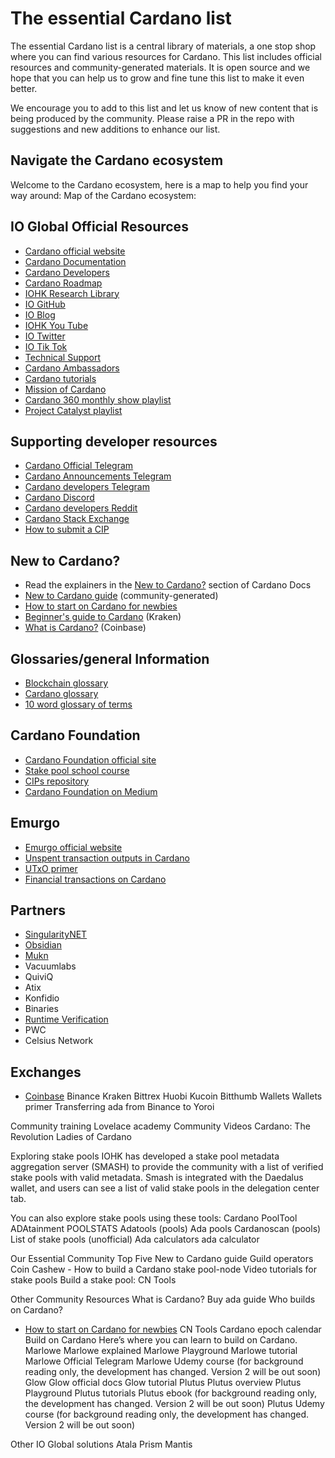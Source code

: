 # The essential Cardano list #

The essential Cardano list is a central library of materials, a one stop shop where you can find various resources for Cardano. This list includes official resources and community-generated materials. It is open source and we hope that you can help us to grow and fine tune this list to make it even better. 

We encourage you to add to this list and let us know of new content that is being produced by the community. Please raise a PR in the repo with suggestions and new additions to enhance our list. 

## Navigate the Cardano ecosystem ##
Welcome to the Cardano ecosystem, here is a map to help you find your way around:
Map of the Cardano ecosystem:

## IO Global Official Resources ##
- [Cardano official website](https://cardano.org/)
- [Cardano Documentation](https://docs.cardano.org/en/latest/#)
- [Cardano Developers](https://developers.cardano.org/)
- [Cardano Roadmap](https://roadmap.cardano.org/en/)
- [IOHK Research Library](https://iohk.io/en/research/library/)
- [IO GitHub](https://github.com/input-output-hk/)
- [IO Blog](https://iohk.io/en/blog/posts/page-1/)
- [IOHK You Tube](https://www.youtube.com/channel/UCBJ0p9aCW-W82TwNM-z3V2w)
- [IO Twitter](https://twitter.com/InputOutputHK?ref_src=twsrc%5Egoogle%7Ctwcamp%5Eserp%7Ctwgr%5Eauthor)
- [IO Tik Tok](https://www.tiktok.com/@iohkofficial?)
- [Technical Support](https://iohk.zendesk.com/hc/en-us)
- [Cardano Ambassadors](https://cardano.org/ambassadors/)
- [Cardano tutorials](https://github.com/input-output-hk/cardano-tutorials)
- [Mission of Cardano](https://www.youtube.com/watch?v=l_Nv0-PVrnM)
- [Cardano 360 monthly show playlist](https://www.youtube.com/playlist?list=PLnPTB0CuBOBz8sfQOgpZJwM4dswLm2WKs)
- [Project Catalyst playlist](https://www.youtube.com/playlist?list=PLnPTB0CuBOByRhpTUdALq4J89m_h7QqLk)

## Supporting developer resources ##
- [Cardano Official Telegram](https://t.me/cardano)
- [Cardano Announcements Telegram](https://t.me/CardanoAnnouncements)
- [Cardano developers Telegram](https://forum.cardano.org/c/developers/29)
- [Cardano Discord](https://discord.com/login?redirect_to=%2Fchannels%2F386191477333557248%2F386223132496887808)
- [Cardano developers Reddit](https://www.reddit.com/r/CardanoDevelopers/)
- [Cardano Stack Exchange](https://area51.stackexchange.com/proposals/125174/cardano)
- [How to submit a CIP](https://docs.cardano.org/en/latest/cardano-community/cardano-improvement-proposals.html)

## New to Cardano? ##
- Read the explainers in the [New to Cardano?](https://docs.cardano.org/en/latest/index.html#) section of Cardano Docs
- [New to Cardano guide](https://static.adapools.org/docs/newbie-ultimate-guide.pdf) (community-generated)
- [How to start on Cardano for newbies](https://cardanians.io/en/how-to-start-with-cardano-staking-for-newbies-140)
- [Beginner's guide to Cardano](https://www.kraken.com/learn/what-is-cardano-ada) (Kraken)
- [What is Cardano?](https://www.coinbase.com/it/learn/crypto-basics/what-is-cardano) (Coinbase)

## Glossaries/general Information ##
- [Blockchain glossary](https://emurgoio-data.s3-us-west-1.amazonaws.com/company/blockchain-glossary.pdf)
- [Cardano glossary](https://docs.cardano.org/en/latest/explore-cardano/glossary.html)
- [10 word glossary of terms](https://emurgo.io/en/blog/blockchain-glossary-10-words-to-get-you-through-the-door)

## Cardano Foundation ##
- [Cardano Foundation official site](https://cardanofoundation.org/)
- [Stake pool school course](https://cardano-foundation.gitbook.io/stake-pool-course/)
- [CIPs repository](https://github.com/cardano-foundation/CIPs)
- [Cardano Foundation on Medium](https://medium.com/@cardano.foundation)

## Emurgo ##
- [Emurgo official website](https://emurgo.io/)
- [Unspent transaction outputs in Cardano](https://emurgo.io/blog/understanding-unspent-transaction-outputs-in-cardano)
- [UTxO primer](https://www.emurgo.io/en/blog/blockchain-primer-cardanos-utxo-model-simply-explained)
- [Financial transactions on Cardano](https://www.emurgo.io/en/blog/what-traditional-financial-services-can-be-carried-out-using-cardano-blockchain)

## Partners ##
- [SingularityNET](https://singularitynet.io/)
- [Obsidian]()
- [Mukn](https://mukn.io/)
- Vacuumlabs
- QuiviQ
- Atix
- Konfidio
- Binaries
- [Runtime Verification](https://runtimeverification.com/)
- PWC
- Celsius Network

## Exchanges ##
- [Coinbase](https://www.coinbase.com)
Binance
Kraken
Bittrex
Huobi
Kucoin
Bitthumb
Wallets
Wallets primer
Transferring ada from Binance to Yoroi

Community training
Lovelace academy
Community Videos
Cardano: The Revolution
Ladies of Cardano


Exploring stake pools
IOHK has developed a stake pool metadata aggregation server (SMASH) to provide the community with a list of verified stake pools with valid metadata. Smash is integrated with the Daedalus wallet, and users can see a list of valid stake pools in the delegation center tab. 

You can also explore stake pools using these tools:
Cardano PoolTool
ADAtainment
POOLSTATS
Adatools (pools)
Ada pools
Cardanoscan (pools)
List of stake pools (unofficial)
Ada calculators
ada calculator


Our Essential Community Top Five
New to Cardano guide
Guild operators 
Coin Cashew - How to build a Cardano stake pool-node
Video tutorials for stake pools
Build a stake pool: CN Tools

Other Community Resources
What is Cardano?
Buy ada guide
Who builds on Cardano?
- [How to start on Cardano for newbies](https://cardanians.io/en/how-to-start-with-cardano-staking-for-newbies-140)
CN Tools
Cardano epoch calendar
Build on Cardano
Here’s where you can learn to build on Cardano.
Marlowe
Marlowe explained
Marlowe Playground
Marlowe tutorial
Marlowe Official Telegram
Marlowe Udemy course (for background reading only, the development has changed. Version 2 will be out soon)
Glow
Glow official docs
Glow tutorial
Plutus
Plutus overview
Plutus Playground
Plutus tutorials
Plutus ebook (for background reading only, the development has changed. Version 2 will be out soon)
Plutus Udemy course (for background reading only, the development has changed. Version 2 will be out soon)

Other IO Global solutions
Atala
Prism
Mantis
